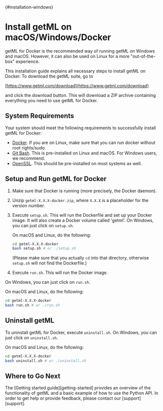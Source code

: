 [](){#installation-windows}
# Install getML on macOS/Windows/Docker

getML for Docker is the recommended way of running getML on Windows and macOS. However, it can also be used on Linux for a more "out-of-the-box" experience.

This installation guide explains all necessary steps to install getML on Docker. To download the getML suite, go to 

[https://www.getml.com/download](https://www.getml.com/download)

and click the download button. This will download a ZIP archive containing everything you need to use getML for Docker.

## System Requirements

Your system should meet the following requirements to successfully install getML for Docker:

- [Docker](https://www.docker.com/). If you are on Linux, make sure that you can run docker without root rights/sudo.
- [Git Bash](https://gitforwindows.org/). This is pre-installed on Linux and macOS. For Windows users, we recommend.
- [OpenSSL](https://www.openssl.org/). This should be pre-installed on most systems as well.

## Setup and Run getML for Docker

1. Make sure that Docker is running (more precisely, the Docker daemon).
2. Unzip `getml-X.X.X-docker.zip`, where `X.X.X` is a placeholder for the version number.
3. Execute `setup.sh`. This will run the Dockerfile and set up your Docker image. It will also create a Docker volume called 'getml'. On Windows, you can just click on `setup.sh`.

      On macOS and Linux, do the following:
   
      ```bash
      cd getml-X.X.X-docker
      bash setup.sh # or ./setup.sh
      ```
      
      (Please make sure that you actually `cd` into that directory, otherwise `setup.sh` will not find the Dockerfile.)

4. Execute `run.sh`. This will run the Docker image.

On Windows, you can just click on `run.sh`.

On macOS and Linux, do the following:

```bash
cd getml-X.X.X-docker
bash run.sh # or ./run.sh
```

## Uninstall getML

To uninstall getML for Docker, execute `uninstall.sh`. On Windows, you can just click on `uninstall.sh`.

On macOS and Linux, do the following:

```bash
cd getml-X.X.X-docker
bash uninstall.sh # or ./uninstall.sh
```
## Where to Go Next

The [Getting started guide][getting-started] provides an overview of the functionality of getML and a basic example of how to use the Python API. In order to get help or provide feedback, please contact our [support][support].
